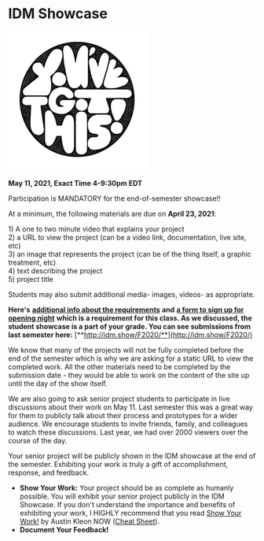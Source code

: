 # IDM Showcase

![You Got This! Illustration by Jolby from gettoworkbook](../.gitbook/assets/gettoworkbook_-you-got-this.jpg)

 **May 11, 2021, Exact Time 4-9:30pm EDT** 

Participation is MANDATORY for the end-of-semester showcase!!

At a minimum, the following materials are due on **April 23, 2021**:

1\) A one to two minute video that explains your project   
2\) a URL to view the project \(can be a video link, documentation, live site, etc\)   
3\) an image that represents the project \(can be of the thing itself, a graphic treatment, etc\)   
4\) text describing the project   
5\) project title

Students may also submit additional media- images, videos- as appropriate.

**Here's** [**additional info about the requirements**](https://sites.google.com/nyu.edu/idmshow) **and** [**a form to sign up for opening night**](https://sites.google.com/nyu.edu/idmshow/submission-form?authuser=0) **which is a requirement for this class. As we discussed, the student showcase is a part of your grade. You can see submissions from last semester here:** [**http://idm.show/F2020/**](http://idm.show/F2020/)  
  
 We know that many of the projects will not be fully completed before the end of the semester which is why we are asking for a static URL to view the completed work. All the other materials need to be completed by the submission date - they would be able to work on the content of the site up until the day of the show itself.  
  
We are also going to ask senior project students to participate in live discussions about their work on May 11. Last semester this was a great way for them to publicly talk about their process and prototypes for a wider audience. We encourage students to invite friends, family, and colleagues to watch these discussions. Last year, we had over 2000 viewers over the course of the day. 

Your senior project will be publicly shown in the IDM showcase at the end of the semester. Exhibiting your work is truly a gift of accomplishment, response, and feedback.

* **Show Your Work:** Your project should be as complete as humanly possible. You will exhibit your senior project publicly in the IDM Showcase. If you don't understand the importance and benefits of exhibiting your work, I HIGHLY recommend that you read [Show Your Work!](http://www.amazon.com/Show-Your-Work-Creativity-Discovered-ebook/dp/B00GU2RGGI/ref=sr_1_1?ie=UTF8&qid=1420589663&sr=8-1&keywords=show+the+work+austin+kleon) by Austin Kleon NOW \([Cheat Sheet](https://i.gr-assets.com/images/S/compressed.photo.goodreads.com/hostedimages/1384352860i/6856374._SY540_.jpg)\).
* **Document Your Feedback!**

